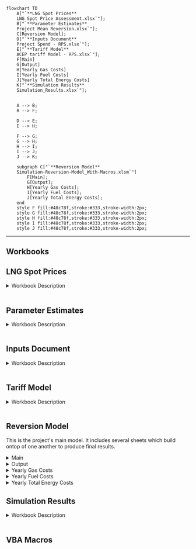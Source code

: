

```mermaid
flowchart TD
    A["`**LNG Spot Prices**
    LNG Spot Price Assessment.xlsx`"];
    B["`**Parameter Estimates**
    Project Mean Reversion.xlsx`"];
    C[Reversion Model];
    D["`**Inputs Document**
    Project Spend - RPS.xlsx`"];
    E["`**Tariff Model**
    ACEP tariff Model - RPS.xlsx`"];
    F[Main]
    G[Output]
    H[Yearly Gas Costs]
    I[Yearly Fuel Costs]
    J[Yearly Total Energy Costs]
    K["`**Simulation Results**
    Simulation_Results.xlsx`"];


    A --> B;
    B --> F;

    D --> E;
    E --> H;

    F --> G;
    G --> H;
    H --> I;
    I --> J;
    J --> K;

    subgraph C["`**Reversion Model**
    Simulation-Reversion-Model_With-Macros.xlsm`"]
        F[Main];
        G[Output];
        H[Yearly Gas Costs];
        I[Yearly Fuel Costs];
        J[Yearly Total Energy Costs];
    end
    style F fill:#48c78f,stroke:#333,stroke-width:2px;
    style G fill:#48c78f,stroke:#333,stroke-width:2px;
    style H fill:#48c78f,stroke:#333,stroke-width:2px;
    style I fill:#48c78f,stroke:#333,stroke-width:2px;
    style J fill:#48c78f,stroke:#333,stroke-width:2px;

```


---

## Workbooks


LNG Spot Prices
------
<details>
<summary> Workbook Description </summary>
-Collects various sources for natural gas spot prices <br/>
-Runs regression to fill in gaps in data <br/>
-Produces LNG price data for each month of a 10-year period
</details><br/>




Parameter Estimates
------
<details>
<summary> Workbook Description </summary>
-Uses LNG regression data <br/>
-Estimates relevant parameters and volatilities for mean reversion model
</details><br/>



Inputs Document
------
<details>
<summary> Workbook Description </summary>
-Breaks new renewable energy infrastructure purchases into 23 separate projects (9 solar, 14 wind) which begin development, construction, and production in different years. <br/>
-Allows users to change model parameters, cost/schedule inputs, assumptions about technological advancements and region-specific factors. <br/>
-Indexes various schedule information to be easily used by Tariff Model.
</details><br/>



Tariff Model
------
<details>
<summary> Workbook Description </summary>
-Calculates various metrics for each project including but not limited to subsidies, CapEx, AFUDC, Book Depreciation, Tax Depreciation, ADIT, Traditional Cost of Service, and Levelized Cost of Service <br/>
-Uses yearly expenditures of each project to find yearly expenditures of all projects, which are then used to find the “Yearly Total Energy Costs” for the RPS plan. <br/>
</details><br/>



Reversion Model
------
This is the project's main model. It includes several sheets which build ontop of one another to produce final results.

<details>
<summary> Main </summary>
    
**Process:** Uses user inputs (e.g. from Parameter Estimates) to generate a sample price path with monthly data <br/>
**Result:** Generates new sample path each time sheet is refreshed

</details>

<details>
<summary> Output </summary>
    
Process: Uses a VBA Macro to record 1000 sample price paths generated from “Main” sheet.
Result: Monthly LNG prices - 1000 rows

</details>


<details>

<summary> Yearly Gas Costs </summary>

Process: <br/>
Averages the monthly data for each year of the simulation using a VBA macro. <br/>

Result: <br/>
Yearly LNG prices - 1000 rows

</details>


<details>

<summary> Yearly Fuel Costs </summary>
    
Process: <br/>
Adds yearly predicted coal and oil prices (from NREL data) to yearly LNG prices. Does this for both RPS and BAU cases. Uses inflation assumptions to calculate both nominal costs and real costs. <br/>

Result: <br/>
- Yearly Fuel prices under RPS plan (nominal & real) - 1000 rows (each) <br/>
- Yearly Fuel Prices under BAU plan (nominal & real) - 1000 rows (each) <br/>

</details>


<details>

<summary> Yearly Total Energy Costs </summary>
    
Process: <br/>
Adds yearly predicted fuel costs to yearly predicted non-fuel costs. Most predicted non-fuel costs are taken from NREL data. “Renewable Purchases” for the BAU case are taken from NREL data, but the RPS data were calculated by Tariff Model. Non-variable Generation Costs were calculated separately, as the NREL data only accounted for variable costs. Yearly energy usage data was used to calculate the yearly cost to consumers. <br/>

Result:
- Yearly Total Energy Cost (nominal) for RPS & BAU Plan - 1000 rows (each) <br/>
- Yearly Price Per KWh for RPS & BAU Plan - 1000 rows (each) <br/>
- Yearly Cost to Consumers for RPS & BAU Plan - 1000 rows (each) <br/>

</details>




Simulation Results
------
<details>
<summary> Workbook Description </summary>
    
**Process:** <br/>
A VBA macro copies description information from Reversion Model and Inputs Document, as well as data from “Yearly Total Energy Costs.” It copies values only, so that once they are produced, these results can be analyzed without needing a connection to the other documents. <br/>

**Result:**
- “Runs Summary” sheet for both BAU & RPS case with a table of Yearly Fuel Costs, Energy Costs, Price Per kWH, and Cost to Consumers
- Multiple sheets of analysis and graphs
</details><br/>




## VBA Macros








